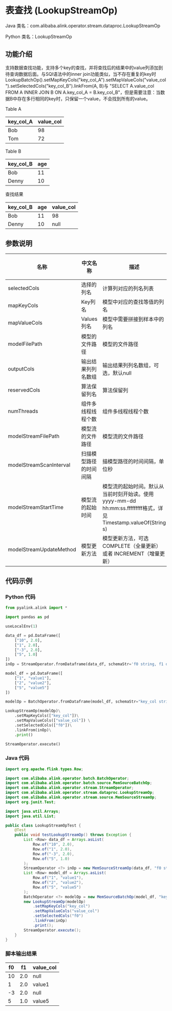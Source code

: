 # 表查找 (LookupStreamOp)
Java 类名：com.alibaba.alink.operator.stream.dataproc.LookupStreamOp

Python 类名：LookupStreamOp


## 功能介绍
支持数据查找功能，支持多个key的查找，并将查找后的结果中的value列添加到待查询数据后面。与SQl语法中的inner join功能类似，当不存在重复的key时
LookupBatchOp().setMapKeyCols("key_col_A").setMapValueCols("value_col").setSelectedCols("key_col_B").linkFrom(A, B)与
"SELECT A.value_col FROM A INNER JOIN B ON A.key_col_A = B.key_col_B"，但是需要注意：当数据B中存在多行相同的key时，只保留一个value，不会找到所有的value。

 Table A
 
| key_col_A | value_col |
--- | ---
| Bob | 98 |
| Tom | 72 |

 Table B
 
| key_col_B | age |
--- | ---
| Bob | 11 |
| Denny | 10 |

查找结果

| key_col_B | age |value_col |
--- | --- | ---
| Bob | 11 | 98
| Denny | 10 | null
## 参数说明

| 名称 | 中文名称 | 描述 | 类型 | 是否必须？ | 取值范围 | 默认值 |
| --- | --- | --- | --- | --- | --- | --- |
| selectedCols | 选择的列名 | 计算列对应的列名列表 | String[] | ✓ |  |  |
| mapKeyCols | Key列名 | 模型中对应的查找等值的列名 | String[] |  |  | null |
| mapValueCols | Values列名 | 模型中需要拼接到样本中的列名 | String[] |  |  | null |
| modelFilePath | 模型的文件路径 | 模型的文件路径 | String |  |  | null |
| outputCols | 输出结果列列名数组 | 输出结果列列名数组，可选，默认null | String[] |  |  | null |
| reservedCols | 算法保留列名 | 算法保留列 | String[] |  |  | null |
| numThreads | 组件多线程线程个数 | 组件多线程线程个数 | Integer |  |  | 1 |
| modelStreamFilePath | 模型流的文件路径 | 模型流的文件路径 | String |  |  | null |
| modelStreamScanInterval | 扫描模型路径的时间间隔 | 描模型路径的时间间隔，单位秒 | Integer |  |  | 10 |
| modelStreamStartTime | 模型流的起始时间 | 模型流的起始时间。默认从当前时刻开始读。使用yyyy-mm-dd hh:mm:ss.fffffffff格式，详见Timestamp.valueOf(String s) | String |  |  | null |
| modelStreamUpdateMethod | 模型更新方法 | 模型更新方法，可选COMPLETE（全量更新）或者 INCREMENT（增量更新） | String |  | "COMPLETE", "INCREMENT" | "COMPLETE" |


## 代码示例
### Python 代码
```python
from pyalink.alink import *

import pandas as pd

useLocalEnv(1)

data_df = pd.DataFrame([
    ["10", 2.0],
    ["1", 2.0], 
    ["-3", 2.0], 
    ["5", 1.0]
])
inOp = StreamOperator.fromDataframe(data_df, schemaStr='f0 string, f1 double')

model_df = pd.DataFrame([
    ["1", "value1"], 
    ["2", "value2"], 
    ["5", "value5"]
])

modelOp = BatchOperator.fromDataframe(model_df, schemaStr="key_col string, value_col string")

LookupStreamOp(modelOp)\
    .setMapKeyCols(["key_col"])\
    .setMapValueCols(["value_col"]) \
    .setSelectedCols(["f0"])\
    .linkFrom(inOp)\
    .print()

StreamOperator.execute()
```
### Java 代码
```java
import org.apache.flink.types.Row;

import com.alibaba.alink.operator.batch.BatchOperator;
import com.alibaba.alink.operator.batch.source.MemSourceBatchOp;
import com.alibaba.alink.operator.stream.StreamOperator;
import com.alibaba.alink.operator.stream.dataproc.LookupStreamOp;
import com.alibaba.alink.operator.stream.source.MemSourceStreamOp;
import org.junit.Test;

import java.util.Arrays;
import java.util.List;

public class LookupStreamOpTest {
	@Test
	public void testLookupStreamOp() throws Exception {
		List <Row> data_df = Arrays.asList(
			Row.of("10", 2.0),
			Row.of("1", 2.0),
			Row.of("-3", 2.0),
			Row.of("5", 1.0)
		);
		StreamOperator <?> inOp = new MemSourceStreamOp(data_df, "f0 string, f1 double");
		List <Row> model_df = Arrays.asList(
			Row.of("1", "value1"),
			Row.of("2", "value2"),
			Row.of("5", "value5")
		);
		BatchOperator <?> modelOp = new MemSourceBatchOp(model_df, "key_col string, value_col string");
		new LookupStreamOp(modelOp)
			.setMapKeyCols("key_col")
			.setMapValueCols("value_col")
			.setSelectedCols("f0")
			.linkFrom(inOp)
			.print();
		StreamOperator.execute();
	}
}
```

### 脚本输出结果
|f0|f1|value_col|
|---|---|---|
|10|2.0|null|
|1|2.0|value1|
|-3|2.0|null|
|5|1.0|value5|
